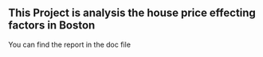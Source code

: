 ## This Project is analysis the house price effecting factors in Boston
You can find the report in the doc file 
